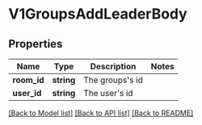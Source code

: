 # V1GroupsAddLeaderBody

## Properties
Name | Type | Description | Notes
------------ | ------------- | ------------- | -------------
**room_id** | **string** | The groups&#x27;s id | 
**user_id** | **string** | The user&#x27;s id | 

[[Back to Model list]](../../README.md#documentation-for-models) [[Back to API list]](../../README.md#documentation-for-api-endpoints) [[Back to README]](../../README.md)

